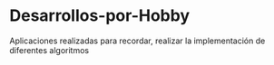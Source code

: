 # Desarrollos-por-Hobby


Aplicaciones realizadas para recordar, realizar la implementación de diferentes algoritmos
